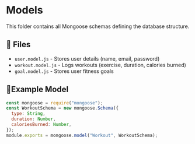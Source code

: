 # Models
This folder contains all Mongoose schemas defining the database structure.

## 📌 Files
- `user.model.js` - Stores user details (name, email, password)
- `workout.model.js` - Logs workouts (exercise, duration, calories burned)
- `goal.model.js` - Stores user fitness goals

## 📍Example Model
```javascript
const mongoose = require("mongoose");
const WorkoutSchema = new mongoose.Schema({
  type: String,
  duration: Number,
  caloriesBurned: Number,
});
module.exports = mongoose.model("Workout", WorkoutSchema);
